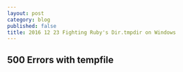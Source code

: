 ```yaml
---
layout: post
category: blog
published: false
title: 2016 12 23 Fighting Ruby's Dir.tmpdir on Windows
---
```

## 500 Errors with tempfile

